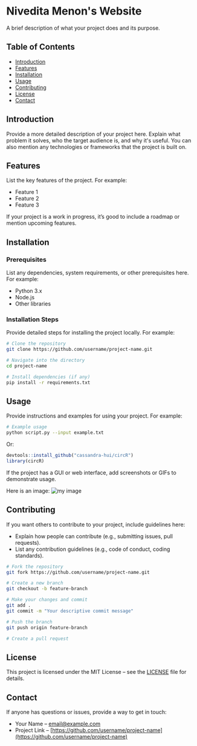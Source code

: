 # Nivedita Menon's Website

A brief description of what your project does and its purpose.

## Table of Contents

- [Introduction](#introduction)
- [Features](#features)
- [Installation](#installation)
- [Usage](#usage)
- [Contributing](#contributing)
- [License](#license)
- [Contact](#contact)

## Introduction

Provide a more detailed description of your project here. Explain what problem it solves, who the target audience is, and why it's useful. You can also mention any technologies or frameworks that the project is built on.

## Features

List the key features of the project. For example:

- Feature 1
- Feature 2
- Feature 3

If your project is a work in progress, it’s good to include a roadmap or mention upcoming features.

## Installation

### Prerequisites

List any dependencies, system requirements, or other prerequisites here. For example:

- Python 3.x
- Node.js
- Other libraries

### Installation Steps

Provide detailed steps for installing the project locally. For example:

```bash
# Clone the repository
git clone https://github.com/username/project-name.git

# Navigate into the directory
cd project-name

# Install dependencies (if any)
pip install -r requirements.txt
```

## Usage

Provide instructions and examples for using your project. For example:

```bash
# Example usage
python script.py --input example.txt
```

Or:

```r
devtools::install_github("cassandra-hui/circR")
library(circR)
```

If the project has a GUI or web interface, add screenshots or GIFs to demonstrate usage.

Here is an image: 
![my image](images/myimage.png)

## Contributing

If you want others to contribute to your project, include guidelines here:

- Explain how people can contribute (e.g., submitting issues, pull requests).
- List any contribution guidelines (e.g., code of conduct, coding standards).

```bash
# Fork the repository
git fork https://github.com/username/project-name.git

# Create a new branch
git checkout -b feature-branch

# Make your changes and commit
git add .
git commit -m "Your descriptive commit message"

# Push the branch
git push origin feature-branch

# Create a pull request
```

## License

This project is licensed under the MIT License – see the [LICENSE](LICENSE) file for details.

## Contact

If anyone has questions or issues, provide a way to get in touch:

- Your Name – [email@example.com](mailto:email@example.com)
- Project Link – [https://github.com/username/project-name](https://github.com/username/project-name)
